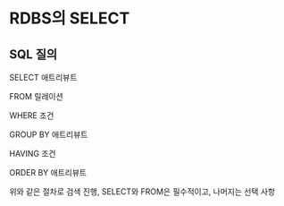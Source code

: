 # RDBS의 SELECT
## SQL 질의
SELECT 애트리뷰트

FROM 릴레이션

WHERE 조건

GROUP BY 애트리뷰트

HAVING 조건

ORDER BY 애트리뷰트

위와 같은 절차로 검색 진행, SELECT와 FROM은 필수적이고, 나머지는 선택 사항
